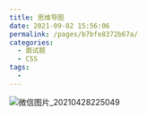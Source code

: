 ```yaml
---
title: 思维导图
date: 2021-09-02 15:56:06
permalink: /pages/b7bfe8372b67a/
categories:
  - 面试题
  - CSS
tags:
  -
---
```


![微信图片_20210428225049](https://cdn.jsdelivr.net/gh/wu529778790/image/blog/微信图片_20210428225049.png)

<!-- more -->